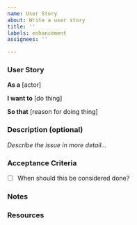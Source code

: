 ```yaml
---
name: User Story
about: Write a user story
title: ''
labels: enhancement
assignees: ''

---
```


### User Story

**As a** [actor]  

**I want to** [do thing]  

**So that** [reason for doing thing]  

### Description (optional)

*Describe the issue in more detail...*

### Acceptance Criteria

- [ ] When should this be considered done?

### Notes

### Resources

